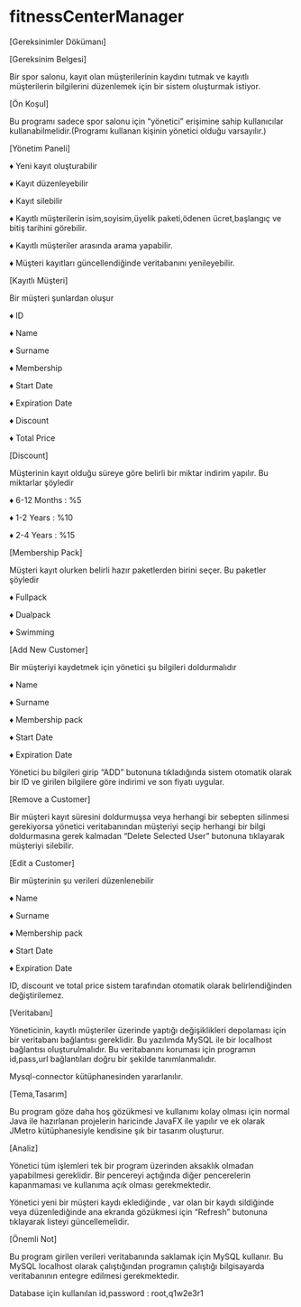# fitnessCenterManager

[Gereksinimler Dökümanı]

[Gereksinim Belgesi]

Bir spor salonu, kayıt olan müşterilerinin kaydını tutmak ve kayıtlı müşterilerin bilgilerini
düzenlemek için bir sistem oluşturmak istiyor.

[Ön Koşul]

Bu programı sadece spor salonu için “yönetici” erişimine sahip kullanıcılar
kullanabilmelidir.(Programı kullanan kişinin yönetici olduğu varsayılır.)

[Yönetim Paneli]

♦ Yeni kayıt oluşturabilir

♦ Kayıt düzenleyebilir

♦ Kayıt silebilir

♦ Kayıtlı müşterilerin isim,soyisim,üyelik paketi,ödenen ücret,başlangıç ve bitiş tarihini
görebilir.

♦ Kayıtlı müşteriler arasında arama yapabilir.

♦ Müşteri kayıtları güncellendiğinde veritabanını yenileyebilir.


[Kayıtlı Müşteri]

Bir müşteri şunlardan oluşur

♦ ID

♦ Name

♦ Surname

♦ Membership

♦ Start Date

♦ Expiration Date

♦ Discount

♦ Total Price


[Discount]

Müşterinin kayıt olduğu süreye göre belirli bir miktar indirim yapılır. Bu miktarlar şöyledir

♦ 6-12 Months : %5

♦ 1-2 Years : %10

♦ 2-4 Years : %15

[Membership Pack]

Müşteri kayıt olurken belirli hazır paketlerden birini seçer. Bu paketler şöyledir

♦ Fullpack

♦ Dualpack

♦ Swimming


[Add New Customer]

Bir müşteriyi kaydetmek için yönetici şu bilgileri doldurmalıdır

♦ Name

♦ Surname

♦ Membership pack

♦ Start Date

♦ Expiration Date

Yönetici bu bilgileri girip “ADD” butonuna tıkladığında sistem otomatik olarak bir ID ve
girilen bilgilere göre indirimi ve son fiyatı uygular.

[Remove a Customer]

Bir müşteri kayıt süresini doldurmuşsa veya herhangi bir sebepten silinmesi gerekiyorsa
yönetici veritabanından müşteriyi seçip herhangi bir bilgi doldurmasına gerek kalmadan
“Delete Selected User” butonuna tıklayarak müşteriyi silebilir.

[Edit a Customer]

Bir müşterinin şu verileri düzenlenebilir

♦ Name

♦ Surname

♦ Membership pack

♦ Start Date

♦ Expiration Date

ID, discount ve total price sistem tarafından otomatik olarak belirlendiğinden değiştirilemez.

[Veritabanı]

Yöneticinin, kayıtlı müşteriler üzerinde yaptığı değişiklikleri depolaması için bir veritabanı
bağlantısı gereklidir. Bu yazılımda MySQL ile bir localhost bağlantısı oluşturulmalıdır. Bu
veritabanını koruması için programın id,pass,url bağlantıları doğru bir şekilde
tanımlanmalıdır.

Mysql-connector kütüphanesinden yararlanılır.

[Tema,Tasarım]

Bu program göze daha hoş gözükmesi ve kullanımı kolay olması için normal Java ile
hazırlanan projelerin haricinde JavaFX ile yapılır ve ek olarak JMetro kütüphanesiyle
kendisine şık bir tasarım oluşturur.

[Analiz]

Yönetici tüm işlemleri tek bir program üzerinden aksaklık olmadan yapabilmesi gereklidir. Bir
pencereyi açtığında diğer pencerelerin kapanmaması ve kullanıma açık olması
gerekmektedir.

Yönetici yeni bir müşteri kaydı eklediğinde , var olan bir kaydı sildiğinde veya düzenlediğinde
ana ekranda gözükmesi için “Refresh” butonuna tıklayarak listeyi güncellemelidir.

[Önemli Not]

Bu program girilen verileri veritabanında saklamak için MySQL kullanır. Bu MySQL localhost
olarak çalıştığından programın çalıştığı bilgisayarda veritabanının entegre edilmesi
gerekmektedir.

Database için kullanılan id,password : root,q1w2e3r1
